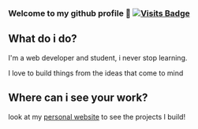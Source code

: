 ### Welcome to my github profile 👋 [![Visits Badge](https://badges.pufler.dev/visits/manusanchev/manusanchev)](https://badges.pufler.dev)


## What do i do?
  I'm a web developer and student, i never stop learning.
  
  I love to build things from the ideas that come to mind
  
## Where can i see your work?

 look at my [personal website](https://manusanchev.net) to see the projects I build!
